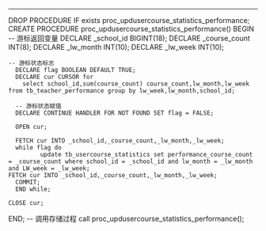 ---

  DROP PROCEDURE IF exists proc_updusercourse_statistics_performance;
  CREATE PROCEDURE proc_updusercourse_statistics_performance() 
  BEGIN
    -- 游标返回变量
      DECLARE _school_id BIGINT(18);
      DECLARE _course_count INT(8);
      DECLARE _lw_month INT(10);
      DECLARE _lw_week INT(10);

    -- 游标状态标志
      DECLARE flag BOOLEAN DEFAULT TRUE;
      DECLARE cur CURSOR for 
        select school_id,sum(course_count) course_count,lw_month,lw_week from tb_teacher_performance group by lw_week,lw_month,school_id;

      -- 游标状态赋值
      DECLARE CONTINUE HANDLER FOR NOT FOUND SET flag = FALSE;

      OPEN cur;

      FETCH cur INTO _school_id,_course_count,_lw_month,_lw_week;
      while flag do
             update tb_usercourse_statistics set performance_course_count = _course_count where school_id = _school_id and lw_month = _lw_month and LW_week = _lw_week;
    FETCH cur INTO _school_id,_course_count,_lw_month,_lw_week;
      COMMIT;
      END while;

    CLOSE cur;
  END;
  -- 调用存储过程
  call proc_updusercourse_statistics_performance();

<pre><code></code></pre>
